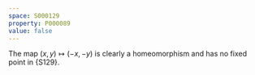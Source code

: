 ```yaml
---
space: S000129
property: P000089
value: false
---
```


The map $(x,y)\mapsto (-x,-y)$ is clearly a homeomorphism and has no fixed point in {S129}.
